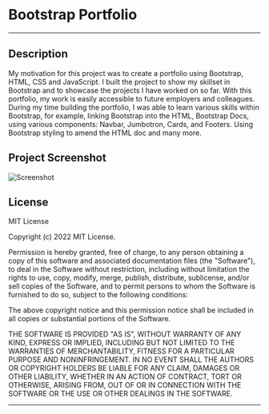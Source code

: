 # Bootstrap Portfolio 

---

## Description 

My motivation for this project was to create a portfolio using Bootstrap, HTML, CSS and JavaScript. I built the project to show my skillset in Bootstrap and to showcase the projects I have worked on so far. With this portfolio, my work is easily accessible to future employers and colleagues. During my time building the portfolio, I was able to learn various skills within Bootstrap, for example, linking Bootstrap into the HTML, Bootstrap Docs, using various components: Navbar, Jumbotron, Cards, and Footers. Using Bootstrap styling to amend the HTML doc and many more.

## Project Screenshot

![Screenshot](https://user-images.githubusercontent.com/119687938/210188518-74caf483-d61d-41a3-b6d8-ae61d2d446e7.JPG)

## License

MIT License

Copyright (c) 2022 MIT License.

Permission is hereby granted, free of charge, to any person obtaining a copy
of this software and associated documentation files (the "Software"), to deal
in the Software without restriction, including without limitation the rights
to use, copy, modify, merge, publish, distribute, sublicense, and/or sell
copies of the Software, and to permit persons to whom the Software is
furnished to do so, subject to the following conditions:

The above copyright notice and this permission notice shall be included in all
copies or substantial portions of the Software.

THE SOFTWARE IS PROVIDED "AS IS", WITHOUT WARRANTY OF ANY KIND, EXPRESS OR
IMPLIED, INCLUDING BUT NOT LIMITED TO THE WARRANTIES OF MERCHANTABILITY,
FITNESS FOR A PARTICULAR PURPOSE AND NONINFRINGEMENT. IN NO EVENT SHALL THE
AUTHORS OR COPYRIGHT HOLDERS BE LIABLE FOR ANY CLAIM, DAMAGES OR OTHER
LIABILITY, WHETHER IN AN ACTION OF CONTRACT, TORT OR OTHERWISE, ARISING FROM,
OUT OF OR IN CONNECTION WITH THE SOFTWARE OR THE USE OR OTHER DEALINGS IN THE
SOFTWARE.

---
